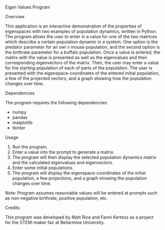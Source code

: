 Eigen Values Program


Overview

This application is an interactive demonstration of the properties of eigenspaces with two examples of population dynamics, written in Python.
The program allows the user to enter in a value for one of the two matrices which describe a certain population dynamic in a system. One option
is the predator parameter for an owl v mouse population, and the second option is the birthrate parameter for a buffalo population. Once a value
is entered, the matrix with the value is presented as well as the eigenvalues and their corresponding eigenvectors of the matrix. Then, the user
may enter a value for the starting population of each of parts of the population. The user is presented with the eigenspace-coordinates of the
entered initial population, a few of the projected vectors, and a graph showing how the population changes over time.


Dependencies

The program requires the following dependencies:
- numpy
- pandas
- matplotlib
- tkinter


Usage

1. Run the program.
2. Enter a value into the prompt to generate a matrix.
3. The program will then display the selected population dynamics matrix and the calculated eigenvalues and eigenvectors.
4. Enter some initial populations.
5. The program will display the eigenspace-coordinates of the initial population, a few projections, and a graph showing the population changes over time.

Note: Program assumes reasonable values will be entered at prompts such as non-negative birthrate, positive population, etc.


Credits

This program was developed by Matt Rice and Fanni Kertesz as a project for the STEM-maker fair at Bellarmine University.

